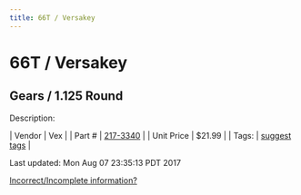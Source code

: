 ```yaml
---
title: 66T / Versakey
---
```


# 66T / Versakey
## Gears / 1.125 Round
Description: 	 

| Vendor | Vex | 
| Part # | [217-3340](http://www.vexrobotics.com/vexpro/motion/vexpro-gears/bearing-bore-gears.html) | 
| Unit Price | $21.99 | 
| Tags: | [suggest tags](https://docs.google.com/forms/d/e/1FAIpQLSeWyY8v3RgOty-MyWmh9U0iivNYN_molChYyS-0U-o-kOAv_g/viewform) | 

Last updated: Mon Aug 07 23:35:13 PDT 2017

 [Incorrect/Incomplete information?](https://docs.google.com/forms/d/e/1FAIpQLSeWyY8v3RgOty-MyWmh9U0iivNYN_molChYyS-0U-o-kOAv_g/viewform)